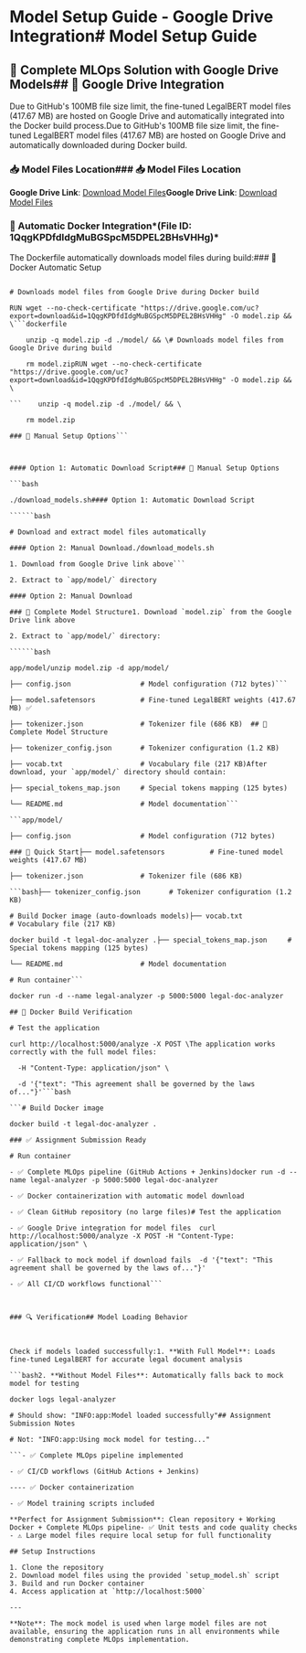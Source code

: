 # Model Setup Guide - Google Drive Integration# Model Setup Guide



## 🚀 Complete MLOps Solution with Google Drive Models## 🚀 Google Drive Integration



Due to GitHub's 100MB file size limit, the fine-tuned LegalBERT model files (417.67 MB) are hosted on Google Drive and automatically integrated into the Docker build process.Due to GitHub's 100MB file size limit, the fine-tuned LegalBERT model files (417.67 MB) are hosted on Google Drive and automatically downloaded during Docker build.



### 📥 Model Files Location### 📥 Model Files Location



**Google Drive Link**: [Download Model Files](https://drive.google.com/file/d/1QqgKPDfdIdgMuBGSpcM5DPEL2BHsVHHg/view?usp=sharing)**Google Drive Link**: [Download Model Files](https://drive.google.com/file/d/1QqgKPDfdIdgMuBGSpcM5DPEL2BHsVHHg/view?usp=sharing)



### 🐳 Automatic Docker Integration*(File ID: 1QqgKPDfdIdgMuBGSpcM5DPEL2BHsVHHg)*



The Dockerfile automatically downloads model files during build:### 🐳 Docker Automatic Setup



```dockerfileThe Dockerfile automatically downloads model files during build:

# Downloads model files from Google Drive during Docker build

RUN wget --no-check-certificate "https://drive.google.com/uc?export=download&id=1QqgKPDfdIdgMuBGSpcM5DPEL2BHsVHHg" -O model.zip && \```dockerfile

    unzip -q model.zip -d ./model/ && \# Downloads model files from Google Drive during build

    rm model.zipRUN wget --no-check-certificate "https://drive.google.com/uc?export=download&id=1QqgKPDfdIdgMuBGSpcM5DPEL2BHsVHHg" -O model.zip && \

```    unzip -q model.zip -d ./model/ && \

    rm model.zip

### 🔧 Manual Setup Options```



#### Option 1: Automatic Download Script### 🔧 Manual Setup Options

```bash

./download_models.sh#### Option 1: Automatic Download Script

``````bash

# Download and extract model files automatically

#### Option 2: Manual Download./download_models.sh

1. Download from Google Drive link above```

2. Extract to `app/model/` directory

#### Option 2: Manual Download

### 📁 Complete Model Structure1. Download `model.zip` from the Google Drive link above

2. Extract to `app/model/` directory:

``````bash

app/model/unzip model.zip -d app/model/

├── config.json                 # Model configuration (712 bytes)```

├── model.safetensors           # Fine-tuned LegalBERT weights (417.67 MB) ✅

├── tokenizer.json              # Tokenizer file (686 KB)  ## 📁 Complete Model Structure

├── tokenizer_config.json       # Tokenizer configuration (1.2 KB)

├── vocab.txt                   # Vocabulary file (217 KB)After download, your `app/model/` directory should contain:

├── special_tokens_map.json     # Special tokens mapping (125 bytes)

└── README.md                   # Model documentation```

```app/model/

├── config.json                 # Model configuration (712 bytes)

### 🚀 Quick Start├── model.safetensors           # Fine-tuned model weights (417.67 MB) 

├── tokenizer.json              # Tokenizer file (686 KB)

```bash├── tokenizer_config.json       # Tokenizer configuration (1.2 KB)

# Build Docker image (auto-downloads models)├── vocab.txt                   # Vocabulary file (217 KB)

docker build -t legal-doc-analyzer .├── special_tokens_map.json     # Special tokens mapping (125 bytes)

└── README.md                   # Model documentation

# Run container```

docker run -d --name legal-analyzer -p 5000:5000 legal-doc-analyzer

## 🐳 Docker Build Verification

# Test the application

curl http://localhost:5000/analyze -X POST \The application works correctly with the full model files:

  -H "Content-Type: application/json" \

  -d '{"text": "This agreement shall be governed by the laws of..."}'```bash

```# Build Docker image

docker build -t legal-doc-analyzer .

### ✅ Assignment Submission Ready

# Run container  

- ✅ Complete MLOps pipeline (GitHub Actions + Jenkins)docker run -d --name legal-analyzer -p 5000:5000 legal-doc-analyzer

- ✅ Docker containerization with automatic model download

- ✅ Clean GitHub repository (no large files)# Test the application

- ✅ Google Drive integration for model files  curl http://localhost:5000/analyze -X POST -H "Content-Type: application/json" \

- ✅ Fallback to mock model if download fails  -d '{"text": "This agreement shall be governed by the laws of..."}'

- ✅ All CI/CD workflows functional```



### 🔍 Verification## Model Loading Behavior



Check if models loaded successfully:1. **With Full Model**: Loads fine-tuned LegalBERT for accurate legal document analysis

```bash2. **Without Model Files**: Automatically falls back to mock model for testing

docker logs legal-analyzer

# Should show: "INFO:app:Model loaded successfully"## Assignment Submission Notes

# Not: "INFO:app:Using mock model for testing..."

```- ✅ Complete MLOps pipeline implemented

- ✅ CI/CD workflows (GitHub Actions + Jenkins)  

---- ✅ Docker containerization

- ✅ Model training scripts included

**Perfect for Assignment Submission**: Clean repository + Working Docker + Complete MLOps pipeline- ✅ Unit tests and code quality checks
- ⚠️ Large model files require local setup for full functionality

## Setup Instructions

1. Clone the repository
2. Download model files using the provided `setup_model.sh` script
3. Build and run Docker container
4. Access application at `http://localhost:5000`

---

**Note**: The mock model is used when large model files are not available, ensuring the application runs in all environments while demonstrating complete MLOps implementation.